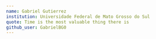 ```yaml
---
name: Gabriel Gutierrez
institution: Universidade Federal de Mato Grosso do Sul
quote: Time is the most valuable thing there is
github_user: GabrielBG0
---
```

